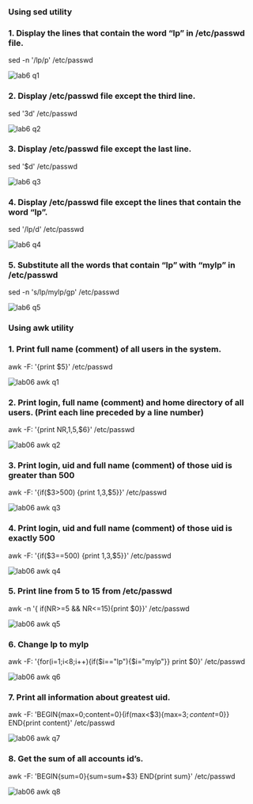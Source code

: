 ### Using sed utility
### 1. Display the lines that contain the word “lp” in /etc/passwd file.
sed -n '/lp/p' /etc/passwd

![lab6 q1](https://github.com/hussein-elmlah/ITI-Labs-Hussein-Eid/assets/147069168/ab838d23-0edb-4eab-b97f-624e520d980a)

### 2. Display /etc/passwd file except the third line.
sed '3d' /etc/passwd

![lab6 q2](https://github.com/hussein-elmlah/ITI-Labs-Hussein-Eid/assets/147069168/3aec32a6-4f04-46f5-8180-849669410c26)

### 3. Display /etc/passwd file except the last line.
sed '$d' /etc/passwd

![lab6 q3](https://github.com/hussein-elmlah/ITI-Labs-Hussein-Eid/assets/147069168/a5bf0fbd-f8d7-4283-9f75-d9615e717a8c)

### 4. Display /etc/passwd file except the lines that contain the word “lp”.
sed '/lp/d' /etc/passwd

![lab6 q4](https://github.com/hussein-elmlah/ITI-Labs-Hussein-Eid/assets/147069168/f0428458-e139-41cc-9113-9d5aa7bb1e6a)

### 5. Substitute all the words that contain “lp” with “mylp” in /etc/passwd
sed -n 's/lp/mylp/gp' /etc/passwd

![lab6 q5](https://github.com/hussein-elmlah/ITI-Labs-Hussein-Eid/assets/147069168/265de89e-48b1-4ec9-9027-be3bf7cde267)

### Using awk utility
### 1. Print full name (comment) of all users in the system.
awk -F: '{print $5}' /etc/passwd

![lab06 awk q1](https://github.com/hussein-elmlah/ITI-Labs-Hussein-Eid/assets/147069168/33faf343-3343-49e8-9528-ef11369ab803)


### 2. Print login, full name (comment) and home directory of all users. (Print each line preceded by a line number)
awk -F: '{print NR,$1,$5,$6}' /etc/passwd

![lab06 awk q2](https://github.com/hussein-elmlah/ITI-Labs-Hussein-Eid/assets/147069168/921cbc93-f531-49d0-828d-23102d84d0aa)


### 3. Print login, uid and full name (comment) of those uid is greater than 500
awk -F: '{if($3>500) {print $1,$3,$5}}' /etc/passwd

![lab06 awk q3](https://github.com/hussein-elmlah/ITI-Labs-Hussein-Eid/assets/147069168/ee97258a-7b6c-4a59-b80b-a949667ad893)


### 4. Print login, uid and full name (comment) of those uid is exactly 500
awk -F: '{if($3==500) {print $1,$3,$5}}' /etc/passwd

![lab06 awk q4](https://github.com/hussein-elmlah/ITI-Labs-Hussein-Eid/assets/147069168/7869f37d-5bfd-4d55-9274-6e4a065cf8f8)


### 5. Print line from 5 to 15 from /etc/passwd
awk -n '{ if(NR>=5 && NR<=15){print $0}}' /etc/passwd

![lab06 awk q5](https://github.com/hussein-elmlah/ITI-Labs-Hussein-Eid/assets/147069168/351c5958-28da-4742-b17f-6582d26e7f68)


### 6. Change lp to mylp
awk -F: '{for(i=1;i<8;i++){if($i=="lp"){$i="mylp"}} print $0}' /etc/passwd

![lab06 awk q6](https://github.com/hussein-elmlah/ITI-Labs-Hussein-Eid/assets/147069168/824ea46f-7562-4852-bcc8-a18cb7ffb255)


### 7. Print all information about greatest uid.
awk -F: 'BEGIN{max=0;content=0}{if(max<$3){max=$3;content=$0}} END{print content}' /etc/passwd

![lab06 awk q7](https://github.com/hussein-elmlah/ITI-Labs-Hussein-Eid/assets/147069168/eab854a8-9cc4-4694-b658-003b9ccf45b6)

### 8. Get the sum of all accounts id’s.
awk -F: 'BEGIN{sum=0}{sum=sum+$3} END{print sum}' /etc/passwd

![lab06 awk q8](https://github.com/hussein-elmlah/ITI-Labs-Hussein-Eid/assets/147069168/a97edf83-fddc-4a41-bb84-36a4ed7bbcf3)

